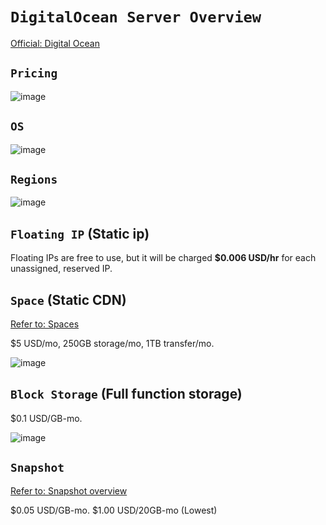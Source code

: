 # `DigitalOcean Server Overview`

[Official: Digital Ocean](https://www.digitalocean.com/)



## `Pricing`
![image](https://user-images.githubusercontent.com/14041622/45220016-6a8ee180-b2df-11e8-9ded-b115cbd0cac4.png)


## `OS`
![image](https://user-images.githubusercontent.com/14041622/45220629-4e8c3f80-b2e1-11e8-9314-738d4c641f6a.png)


## `Regions`
![image](https://user-images.githubusercontent.com/14041622/45220605-39afac00-b2e1-11e8-930f-43bca6da51f9.png)


## `Floating IP` (Static ip)
Floating IPs are free to use, but it will be charged **$0.006 USD/hr** for each unassigned, reserved IP.

## `Space` (Static CDN)
[Refer to: Spaces](https://www.digitalocean.com/docs/spaces/)

$5 USD/mo, 250GB storage/mo, 1TB transfer/mo.

![image](https://user-images.githubusercontent.com/14041622/45220371-7c24b900-b2e0-11e8-9d3b-9fa4b0229cb1.png)


## `Block Storage` (Full function storage)

$0.1 USD/GB-mo.

![image](https://user-images.githubusercontent.com/14041622/45220384-85ae2100-b2e0-11e8-9eaa-b89b58589e25.png)



## `Snapshot`
[Refer to: Snapshot overview](https://www.digitalocean.com/docs/images/snapshots/overview/)

$0.05 USD/GB-mo.
$1.00 USD/20GB-mo (Lowest)
